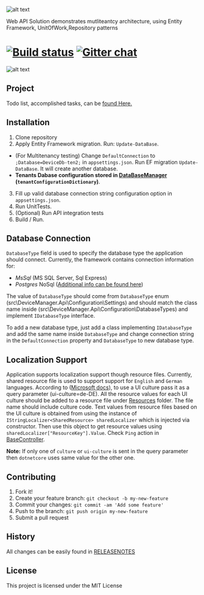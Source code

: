
![alt text](https://raw.githubusercontent.com/Boriszn/DeviceManager.Api/develop/assets/logos/device-manager-main-logo.png "The main logo")

Web API Solution demonstrates mutliteantcy architecture, using Entity Framework, UnitOfWork,Repository patterns

# [![Build status](https://ci.appveyor.com/api/projects/status/x1whwie6v68l8200?svg=true)](https://ci.appveyor.com/project/Boriszn/devicemanager-api) [![Gitter chat](https://badges.gitter.im/gitterHQ/gitter.png)](https://gitter.im/DeviceManager-Api/)

![alt text](https://github.com/Boriszn/DeviceManager.Api/blob/feature/ISS-1-Add-Automapper/assets/arhitecture-diag.png "Logo Title Text 1")

## Project

Todo list, accomplished tasks, can be [found Here.](https://github.com/Boriszn/DeviceManager.Api/projects/1)

## Installation

1. Clone repository
2. Apply Entity Framework migration. Run: `Update-DataBase`.
* (For Multitenancy testing) Change `DefaultConnection` to `;Database=DeviceDb-ten2;` in `appsettings.json`. Run EF migration `Update-DataBase`. It will create another database.
* **Tenants Dabase configuration stored in [DataBaseManager](src/DeviceManager.Api/Data/Management/DataBaseManager.cs) (`tenantConfigurationDictionary`)**.
3. Fill up valid database connection string configuration option in `appsettings.json`.
4. Run UnitTests.
5. (Optional) Run API integration tests
6. Build / Run.

## Database Connection

`DatabaseType` field is used to specify the database type the application should connect.
Currently, the framework contains connection information for:
- _MsSql_ (MS SQL Server, Sql Express)
- _Postgres_ NoSql ([Additional info can be found here](http://www.npgsql.org/efcore/))

The value of `DatabaseType` should come from `DatabaseType` enum (src\DeviceManager.Api\Configuration\Settings) and should match the class name inside (src\DeviceManager.Api\Configuration\DatabaseTypes) and implement `IDatabaseType` interface.

To add a new database type, just add a class implementing `IDatabaseType` and add the same name inside `DatabaseType` and change connection string in the `DefaultConnection` property and `DatabaseType` to new database type.

## Localization Support
Application supports localization support though resource files. Currently, shared resource file is used to support support for `English` and `German` languages. 
According to ([Microsoft docs](https://docs.microsoft.com/en-us/aspnet/core/fundamentals/localization?view=aspnetcore-2.1)), to use a UI culture pass it as a query parameter (ui-culture=de-DE).
All the resource values for each UI culture should be added to a resource file under [Resources](src/DeviceManager.Api/Resources) folder. The file name should include culture code. 
Text values from resource files based on the UI culture is obtained from using the instance of `IStringLocalizer<SharedResource> sharedLocalizer` which is injected via constructor. Then use this object to get resource values using `sharedLocalizer["ResourceKey"].Value`.
Check `Ping` action in [BaseController](src/DeviceManager.Api/Controllers/BaseController.cs). 

**Note:** If only one of `culture` or `ui-culture` is sent in the query parameter then `dotnetcore` uses same value for the other one.

## Contributing

1. Fork it!
2. Create your feature branch: `git checkout -b my-new-feature`
3. Commit your changes: `git commit -am 'Add some feature'`
4. Push to the branch: `git push origin my-new-feature`
5. Submit a pull request

## History

All changes can be easily found in [RELEASENOTES](ReleaseNotes.md)

## License

This project is licensed under the MIT License
